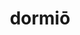---
title: dormiō
meaning: to sleep
ch: four
pos: verb
secondppstem: dorm
infend: īre
conjugation: fourth
derivative: dormant, dormitory
---